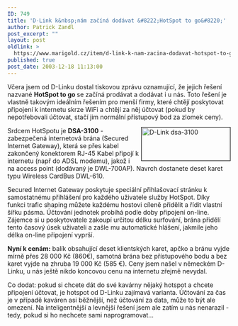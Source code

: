 ```yaml
---
ID: 749
title: 'D-Link k&nbsp;nám začíná dodávat &#8222;HotSpot to go&#8220;'
author: Patrick Zandl
post_excerpt: ""
layout: post
oldlink: >
  https://www.marigold.cz/item/d-link-k-nam-zacina-dodavat-hotspot-to-go
published: true
post_date: 2003-12-18 11:13:00
---
```

<p>
Včera jsem od D-Linku dostal tiskovou zprávu oznamující, že jejich řešení nazvané <STRONG>HotSpot to go </STRONG>se začíná prodávat a dodávat i u nás. Toto řešení je vlastně takovým ideálním řešením pro menší firmy, které chtějí poskytovat připojení k internetu skrze WiFi a chtějí za něj účtovat (pokud by nepotřebovali účtovat, stačí jim normální přístupový bod za zlomek ceny). </p>

<p>
<IMG height=75 alt="D-Link dsa-3100" src="/wp-content/uploads/dsa-3100.jpg" width=200 align=right border=1>Srdcem HotSpotu je <STRONG>DSA-3100</STRONG> - zabezpečená internetová brána (Secured Internet Gateway), která se přes kabel zakončený konektorem RJ-45 Kabel připojí&#160;k internetu&#160;(např do ADSL modemu), jakož i na&#160;access point (dodávaný je&#160;DWL-700AP). Navrch dostanete deset karet typu Wireless CardBus DWL-610.</p>

<p>
Secured Internet Gateway poskytuje speciální přihlašovací stránku k samostatnému přihlášení pro každého uživatele služby HotSpot. Díky funkci&#160;trafic shaping&#160;můžete každému hostovi cíleně přidělit a řídit vlastní šířku pásma. Účtování jednotek probíhá podle doby připojení on-line. Zájemce si u poskytovatele zakoupí určitou délku surfování, brána přidělí tento časový úsek uživateli a zašle mu automatické hlášení, jakmile jeho délka on-line připojení vyprší. </p>

<p>
<STRONG>Nyní k cenám:</STRONG> balík obsahující deset klientských karet, apčko a bránu vyjde mírně přes&#160;28 000&#160;Kč (860&#8364;), samotná brána bez přístupového bodu a bez karet vyjde na zhruba 19 000 Kč (585 &#8364;). Ceny jsem našel v německém D-Linku, u nás ještě nikdo koncovou cenu na internetu zřejmě nevydal.</p>

<p>
Co dodat: pokud si chcete dát do své kavárny nějaký hotspot a chcete připojení účtovat, je hotspot od D-Linku zajímavá varianta. Účtování za čas je v případě kaváren asi běžnější, než účtování za data, může to být ale omezení. Na inteligentnější a levnější řešení jsem ale zatím u nás nenarazil - tedy, pokud si ho nechcete sami naprogramovat...&#160;&#160;</p>
